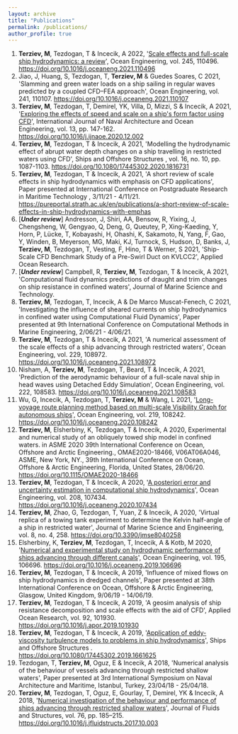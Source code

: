 ```yaml
---
layout: archive
title: "Publications"
permalink: /publications/
author_profile: true
---
```

1. **Terziev, M**, Tezdogan, T & Incecik, A 2022, '[Scale effects and full-scale ship hydrodynamics: a review](/publication/review-paper-scale-effects)', Ocean Engineering, vol. 245, 110496. https://doi.org/10.1016/j.oceaneng.2021.110496
2. Jiao, J, Huang, S, Tezdogan, T, **Terziev, M** & Guedes Soares, C 2021, 'Slamming and green water loads on a ship sailing in regular waves predicted by a coupled CFD–FEA approach', Ocean Engineering, vol. 241, 110107. https://doi.org/10.1016/j.oceaneng.2021.110107
3. **Terziev, M**, Tezdogan, T, Demirel, YK, Villa, D, Mizzi, S & Incecik, A 2021, '[Exploring the effects of speed and scale on a ship's form factor using CFD](/publication/2021-venture-scale-effects)', International Journal of Naval Architecture and Ocean Engineering, vol. 13, pp. 147-162. https://doi.org/10.1016/j.ijnaoe.2020.12.002
4. **Terziev, M**, Tezdogan, T & Incecik, A 2021, 'Modelling the hydrodynamic effect of abrupt water depth changes on a ship travelling in restricted waters using CFD', Ships and Offshore Structures , vol. 16, no. 10, pp. 1087-1103. https://doi.org/10.1080/17445302.2020.1816731
5. **Terziev, M**, Tezdogan, T & Incecik, A 2021, 'A short review of scale effects in ship hydrodynamics with emphasis on CFD applications', Paper presented at International Conference on Postgraduate Research in Maritime Technology , 3/11/21 - 4/11/21. https://pureportal.strath.ac.uk/en/publications/a-short-review-of-scale-effects-in-ship-hydrodynamics-with-emphas
6. [**_Under review_**] Andresson, J, Shiri, AA, Bensow, R, Yixing, J, Chengsheng, W, Gengyao, Q, Deng, G, Queutey, P, Xing-Kaeding, Y, Horn, P, Lücke, T, Kobayashi, H, Ohashi, K, Sakamoto, N, Yang, F, Gao, Y, Winden, B, Meyerson, MG, Maki, KJ, Turnock, S, Hudson, D, Banks, J, **Terziev, M**, Tezdogan, T, Vesting, F, Hino, T & Werner, S 2021, 'Ship-Scale CFD Benchmark Study of a Pre-Swirl Duct on KVLCC2', Applied Ocean Research.
7. [**_Under review_**] Campbell, R, **Terziev, M**, Tezdogan, T & Incecik, A 2021, 'Computational fluid dynamics predictions of draught and trim changes on ship resistance in confined waters', Journal of Marine Science and Technology.
8. **Terziev, M**, Tezdogan, T, Incecik, A & De Marco Muscat-Fenech, C 2021, 'Investigating the influence of sheared currents on ship hydrodynamics in confined water using Computational Fluid Dynamics', Paper presented at 9th International Conference on Computational Methods in Marine Engineering, 2/06/21 - 4/06/21.
9. **Terziev, M**, Tezdogan, T & Incecik, A 2021, 'A numerical assessment of the scale effects of a ship advancing through restricted waters', Ocean Engineering, vol. 229, 108972. https://doi.org/10.1016/j.oceaneng.2021.108972
10. Nisham, A, **Terziev, M**, Tezdogan, T, Beard, T & Incecik, A 2021, 'Prediction of the aerodynamic behaviour of a full-scale naval ship in head waves using Detached Eddy Simulation', Ocean Engineering, vol. 222, 108583. https://doi.org/10.1016/j.oceaneng.2021.108583
11. Wu, G, Incecik, A, Tezdogan, T, **Terziev, M** & Wang, L 2021, '[Long-voyage route planning method based on multi-scale Visibility Graph for autonomous ships](/publication/2021-visibility-graph)', Ocean Engineering, vol. 219, 108242. https://doi.org/10.1016/j.oceaneng.2020.108242
12. **Terziev, M**, Elsherbiny, K, Tezdogan, T & Incecik, A 2020, Experimental and numerical study of an obliquely towed ship model in confined waters. in ASME 2020 39th International Conference on Ocean, Offshore and Arctic Engineering., OMAE2020-18466, V06AT06A046, ASME, New York, NY., 39th International Conference on Ocean, Offshore & Arctic Engineering, Florida, United States, 28/06/20. https://doi.org/10.1115/OMAE2020-18466
13. **Terziev, M**, Tezdogan, T & Incecik, A 2020, '[A posteriori error and uncertainty estimation in computational ship hydrodynamics](/publication/2020-aposteriori-paper)', Ocean Engineering, vol. 208, 107434. https://doi.org/10.1016/j.oceaneng.2020.107434
14. **Terziev, M**, Zhao, G, Tezdogan, T, Yuan, Z & Incecik, A 2020, 'Virtual replica of a towing tank experiment to determine the Kelvin half-angle of a ship in restricted water', Journal of Marine Science and Engineering, vol. 8, no. 4, 258. https://doi.org/10.3390/jmse8040258
15. Elsherbiny, K, **Terziev, M**, Tezdogan, T, Incecik, A & Kotb, M 2020, '[Numerical and experimental study on hydrodynamic performance of ships advancing through different canals](/publication/2020-diff-canals-wkh)', Ocean Engineering, vol. 195, 106696. https://doi.org/10.1016/j.oceaneng.2019.106696
16. **Terziev, M**, Tezdogan, T & Incecik, A 2019, 'Influence of mixed flows on ship hydrodynamics in dredged channels', Paper presented at 38th International Conference on Ocean, Offshore & Arctic Engineering, Glasgow, United Kingdom, 9/06/19 - 14/06/19.
17. **Terziev, M**, Tezdogan, T & Incecik, A 2019, 'A geosim analysis of ship resistance decomposition and scale effects with the aid of CFD', Applied Ocean Research, vol. 92, 101930. https://doi.org/10.1016/j.apor.2019.101930
18. **Terziev, M**, Tezdogan, T & Incecik, A 2019, '[Application of eddy-viscosity turbulence models to problems in ship hydrodynamics](/publication/2019-eddy-visc)', Ships and Offshore Structures . https://doi.org/10.1080/17445302.2019.1661625
19. Tezdogan, T, **Terziev, M**, Oguz, E & Incecik, A 2018, 'Numerical analysis of the behaviour of vessels advancing through restricted shallow waters', Paper presented at 3rd International Symposium on Naval Architecture and Maritime, Istanbul, Turkey, 23/04/18 - 25/04/18.
20. **Terziev, M**, Tezdogan, T, Oguz, E, Gourlay, T, Demirel, YK & Incecik, A 2018, '[Numerical investigation of the behaviour and performance of ships advancing through restricted shallow waters](/publication/2018-dredged-channels-paper)', Journal of Fluids and Structures, vol. 76, pp. 185–215. https://doi.org/10.1016/j.jfluidstructs.2017.10.003

